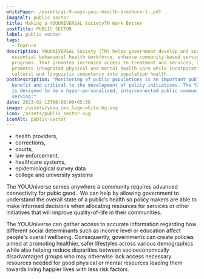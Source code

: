```yaml
---
whitePaper: /assets/ai-9-ways-youu-health-brochure-1-.pdf
imageAlt: public sector
title: Making a YOUUNIVERSAL SocietyTM Work Better
postTitle: PUBLIC SECTOR
label: public sector
tags:
  - feature
description: YOUUNIVERSAL Society (TM) helps government develop and sustain an
  essential behavioral health workforce, enhance community-based services and
  programs. That promotes increased access to treatment and services, and
  promotes integrated physical and mental health care while incorporating
  cultural and linguistic competency into population health.
postDescription: "Monitoring of public populations is an important public
  benefit and critical to the development of policy initiatives. The YOUUniverse
  is designed to be a hyper-personalized, interconnected public community
  serving:"
date: 2023-02-13T00:00:00+05:30
image: /assets/youu_cms_logo-white-bg.svg
icon: /assets/public_sector.svg
iconAlt: public-sector
---
```

* health providers,
* corrections,
* courts,
* law enforcement,
* healthcare systems,
* epidemiological survey data
* college and university systems

The YOUUniverse serves anywhere a community requires advanced connectivity for pubic good.  We can help by allowing government to understand the overall state of a public’s health so policy makers are able to make informed decisions when allocating resources for services or other initiatives that will improve quality-of-life in their communities.

The YOUUniverse can gather access to accurate information regarding how different social determinants such as income level or education affect people's overall wellbeing. Consequently, governments can create policies aimed at promoting healthier, safer lifestyles across various demographics while also helping reduce disparities between socioeconomically disadvantaged groups who may otherwise lack access necessary resources needed for good physical or mental resources leading them towards living happier lives with less risk factors.  

<!--EndFragment-->